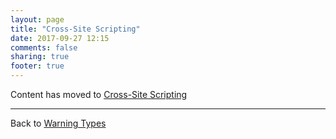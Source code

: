 ```yaml
---
layout: page
title: "Cross-Site Scripting"
date: 2017-09-27 12:15
comments: false
sharing: true
footer: true
---
```


<script>
window.location.replace("http://railroaderscanner.org/docs/warning_types/cross_site_scripting/");
</script>

Content has moved to [Cross-Site Scripting](/docs/warning_types/cross_site_scripting/)

---
Back to [Warning Types](/docs/warning_types)

